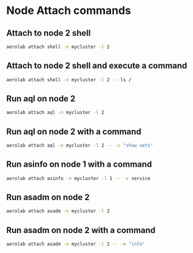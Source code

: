# Node Attach commands

## Attach to node 2 shell

```bash
aerolab attach shell -n mycluster -l 2
```

## Attach to node 2 shell and execute a command

```bash
aerolab attach shell -n mycluster -l 2 -- ls /
```

## Run aql on node 2

```bash
aerolab attach aql -n mycluster -l 2
```

## Run aql on node 2 with a command

```bash
aerolab attach aql -n mycluster -l 2 -- -c "show sets"
```

## Run asinfo on node 1 with a command

```bash
aerolab attach asinfo -n mycluster -l 1 -- -v service
```

## Run asadm on node 2

```bash
aerolab attach asadm -n mycluster -l 2
```

## Run asadm on node 2 with a command

```bash
aerolab attach asadm -n mycluster -l 2 -- -e "info"
```
